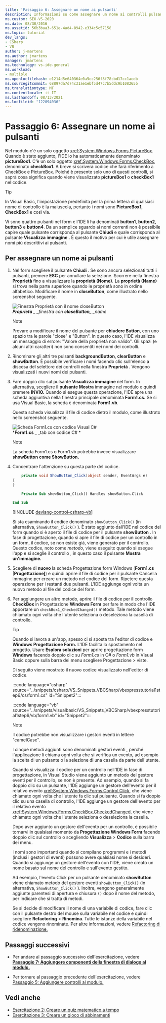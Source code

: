 ```yaml
---
title: 'Passaggio 6: Assegnare un nome ai pulsanti'
description: Informazioni su come assegnare un nome ai controlli pulsante.
ms.custom: SEO-VS-2020
ms.date: 08/30/2016
ms.assetid: 56b3baa3-651e-4ad4-8942-e334c5c57158
ms.topic: tutorial
dev_langs:
- CSharp
- VB
author: j-martens
ms.author: jmartens
manager: jmartens
ms.technology: vs-ide-general
ms.workload:
- multiple
ms.openlocfilehash: e1214d5e640364e0a5cc256f3f78cbd17cc1acdb
ms.sourcegitcommit: 68897da7d74c31ae1ebf5d47c7b5ddc9b108265b
ms.translationtype: MT
ms.contentlocale: it-IT
ms.lasthandoff: 08/13/2021
ms.locfileid: "122094036"
---
```

# <a name="step-6-name-your-button-controls"></a>Passaggio 6: Assegnare un nome ai pulsanti

Nel modulo c'è un solo oggetto <xref:System.Windows.Forms.PictureBox>. Quando è stato aggiunto, l'IDE lo ha automaticamente denominato **pictureBox1**. C'è un solo oggetto <xref:System.Windows.Forms.CheckBox>, denominato **checkBox1**. A breve si scriverà codice che farà riferimento a CheckBox e PictureBox. Poiché è presente solo uno di questi controlli, si saprà cosa significa quando viene visualizzato **pictureBox1** o **checkBox1** nel codice.

> [!TIP]
> In Visual Basic, l'impostazione predefinita per la prima lettera di qualsiasi nome di controllo è la maiuscola, pertanto i nomi sono **PictureBox1**, **CheckBox1** e così via.

Vi sono quattro pulsanti nel form e l'IDE li ha denominati **button1**, **button2**, **button3** e **button4**. Da un semplice sguardo ai nomi correnti non è possibile capire quale pulsante corrisponda al pulsante **Chiudi** e quale corrisponda al pulsante **Visualizza immagine** . È questo il motivo per cui è utile assegnare nomi più descrittivi ai pulsanti.

## <a name="to-name-your-button-controls"></a>Per assegnare un nome ai pulsanti

1. Nel form scegliere il pulsante **Chiudi** . Se sono ancora selezionati tutti i pulsanti, premere **ESC** per annullare la selezione. Scorrere nella finestra **Proprietà** fino a visualizzare la **proprietà (Nome).** La **proprietà (Name)** si trova nella parte superiore quando le proprietà sono in ordine alfabetico. Modificare il nome in **closeButton**, come illustrato nello screenshot seguente.

    ![Finestra Proprietà con il nome closeButton](../ide/media/express_setnameproperty.png)<br>***Proprietà** _ _finestra con* ***closeButton**_ _name*

    > [!NOTE]
    > Provare a modificare il nome del pulsante per **chiudere Button**, con uno spazio tra le parole "close" e "Button". In questo caso, l'IDE visualizza un messaggio di errore: "Valore della proprietà non valido". Gli spazi (e alcuni altri caratteri) non sono consentiti nei nomi dei controlli.

1. Rinominare gli altri tre pulsanti **backgroundButton**, **clearButton** e **showButton**.
È possibile verificare i nomi facendo clic sull'elenco a discesa del selettore dei controlli nella finestra **Proprietà** . Vengono visualizzati i nuovi nomi dei pulsanti.

1. Fare doppio clic sul pulsante **Visualizza immagine** nel form. In alternativa, scegliere il **pulsante Mostra** immagine nel modulo e quindi premere **INVIO.** Quando si esegue questa operazione, l'IDE apre una scheda aggiuntiva nella finestra principale denominata **Form1.cs.** Se si usa Visual Basic, la scheda è denominata **Form1.vb**.

   Questa scheda visualizza il file di codice dietro il modulo, come illustrato nello screenshot seguente.

    ![Scheda Form1.cs con codice Visual C&#35;](../ide/media/express_showbuttoncode.png)<br>
***Form1.cs** _ _tab con codice C# *

    > [!NOTE]
    > La scheda Form1.cs o Form1.vb potrebbe invece visualizzare **showButton** **come ShowButton.**

1. Concentrare l'attenzione su questa parte del codice.

    ```csharp
        private void ShowButton_Click(object sender, EventArgs e)
    {
    }
    ```

    ```vb
        Private Sub showButton_Click() Handles showButton.Click

    End Sub
    ```

   [!INCLUDE [devlang-control-csharp-vb](./includes/devlang-control-csharp-vb.md)]

   Si sta esaminando il codice denominato `showButton_Click()` (in alternativa, `ShowButton_Click()` ). È stato aggiunto dall'IDE nel codice del form quando si è aperto il file di codice per il pulsante **showButton** . In fase di progettazione, quando si apre il file di codice per un controllo in un form, il codice, se non esiste già, viene generato per il controllo. Questo codice, noto come *metodo*, viene eseguito quando si esegue l'app e si sceglie il controllo , in questo caso il pulsante **Mostra un'immagine.**

1. Scegliere di **nuovo** la scheda Progettazione form Windows (**Form1.cs [Progettazione]**) e quindi aprire il file di codice per il pulsante Cancella immagine per creare un metodo nel codice del form.  Ripetere questa operazione per i restanti due pulsanti. L'IDE aggiunge ogni volta un nuovo metodo al file del codice del form.

1. Per aggiungere un altro metodo, aprire il file di codice per il controllo **CheckBox** in Progettazione **Windows Form** per fare in modo che l'IDE apportare un `checkBox1_CheckedChanged()` metodo. Tale metodo viene chiamato ogni volta che l'utente seleziona o deseleziona la casella di controllo.

   > [!TIP]
   > Quando si lavora a un'app, spesso ci si sposta tra l'editor di codice e **Windows Progettazione Form.** L'IDE facilita lo spostamento nel progetto. Usare **Esplora soluzioni** per aprire progettazione form **Windows** facendo doppio clic su *Form1.cs* in C# o *Form1.vb* in Visual Basic oppure sulla barra dei menu scegliere Progettazione  >  viste.

    Di seguito viene mostrato il nuovo codice visualizzato nell'editor di codice.

    :::code language="csharp" source="../snippets/csharp/VS_Snippets_VBCSharp/vbexpresstutorial1step6/cs/form1.cs" id="Snippet2":::

    :::code language="vb" source="../snippets/visualbasic/VS_Snippets_VBCSharp/vbexpresstutorial1step6/vb/form1.vb" id="Snippet2":::

    > [!NOTE]
    > Il codice potrebbe non visualizzare i gestori eventi in lettere "camelCase".

    I cinque metodi aggiunti sono denominati gestori eventi *,* perché l'applicazione li chiama ogni volta che si verifica un evento, ad esempio la scelta di un pulsante o la selezione di una casella da parte dell'utente.

    Quando si visualizza il codice per un controllo nell'IDE in fase di progettazione, in Visual Studio viene aggiunto un metodo del gestore eventi per il controllo, se non è presente. Ad esempio, quando si fa doppio clic su un pulsante, l'IDE aggiunge un gestore dell'evento per il relativo evento <xref:System.Windows.Forms.Control.Click>, che viene chiamato ogni volta che l'utente fa clic sul pulsante. Quando si fa doppio clic su una casella di controllo, l'IDE aggiunge un gestore dell'evento per il relativo evento <xref:System.Windows.Forms.CheckBox.CheckedChanged>, che viene chiamato ogni volta che l'utente seleziona o deseleziona la casella.

    Dopo aver aggiunto un gestore dell'evento per un controllo, è possibile tornarvi in qualsiasi momento da **Progettazione Windows Form** facendo doppio clic sul controllo o scegliendo **Visualizza** > **Codice** sulla barra dei menu.

    I nomi sono importanti quando si compilano programmi e i metodi (inclusi i gestori di eventi) possono avere qualsiasi nome si desideri. Quando si aggiunge un gestore dell'evento con l'IDE, viene creato un nome basato sul nome del controllo e sull'evento gestito.

    Ad esempio, l'evento Click per un pulsante denominato **showButton** viene chiamato metodo del gestore eventi `showButton_Click()` (in alternativa, `ShowButton_Click()` ). Inoltre, vengono generalmente aggiunte parentesi di apertura e chiusura `()` dopo il nome del metodo, per indicare che si tratta di metodi.

    Se si decide di modificare il nome di una variabile di codice, fare clic con il pulsante destro del mouse sulla variabile nel codice e quindi scegliere **Refactoring**  >  **Rinomina**. Tutte le istanze della variabile nel codice vengono rinominate. Per altre informazioni, vedere [Refactoring di ridenominazione.](../ide/reference/rename.md)

## <a name="next-steps"></a>Passaggi successivi

* Per andare al passaggio successivo dell'esercitazione, vedere **[Passaggio 7: Aggiungere componenti della finestra di dialogo al modulo.](../ide/step-7-add-dialog-components-to-your-form.md)**

* Per tornare al passaggio precedente dell'esercitazione, vedere [Passaggio 5: Aggiungere controlli al modulo.](../ide/step-5-add-controls-to-your-form.md)

## <a name="see-also"></a>Vedi anche

* [Esercitazione 2: Creare un quiz matematico a tempo](tutorial-2-create-a-timed-math-quiz.md)
* [Esercitazione 3: Creare un gioco di abbinamenti](tutorial-3-create-a-matching-game.md)
